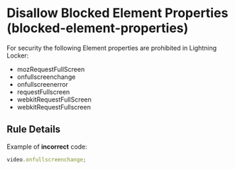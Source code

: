 # Disallow Blocked Element Properties (blocked-element-properties)

For security the following Element properties are prohibited in Lightning Locker:
-   mozRequestFullScreen
-   onfullscreenchange
-   onfullscreenerror
-   requestFullscreen
-   webkitRequestFullScreen
-   webkitRequestFullscreen

## Rule Details

Example of **incorrect** code:

<!-- eslint-disable-next-line no-undef, no-unused-expressions -->
```js
video.onfullscreenchange;
```

